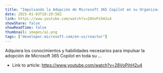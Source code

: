 ```yaml
---
title: "Impulsando la Adopción de Microsoft 365 Copilot en su Organización"
date: 2025-01-03T18:29:58Z
link: https://www.youtube.com/watch?v=28VoPihH2u4
showShare: false
showReadTime: false
thumbnail: images/ai.png
tags: ["developer.microsoft.com/en-us/reactor"]
---
```

Adquiera los conocimientos y habilidades necesarios para impulsar la adopción de Microsoft 365 Copilot en toda su ...

- Link to article: https://www.youtube.com/watch?v=28VoPihH2u4